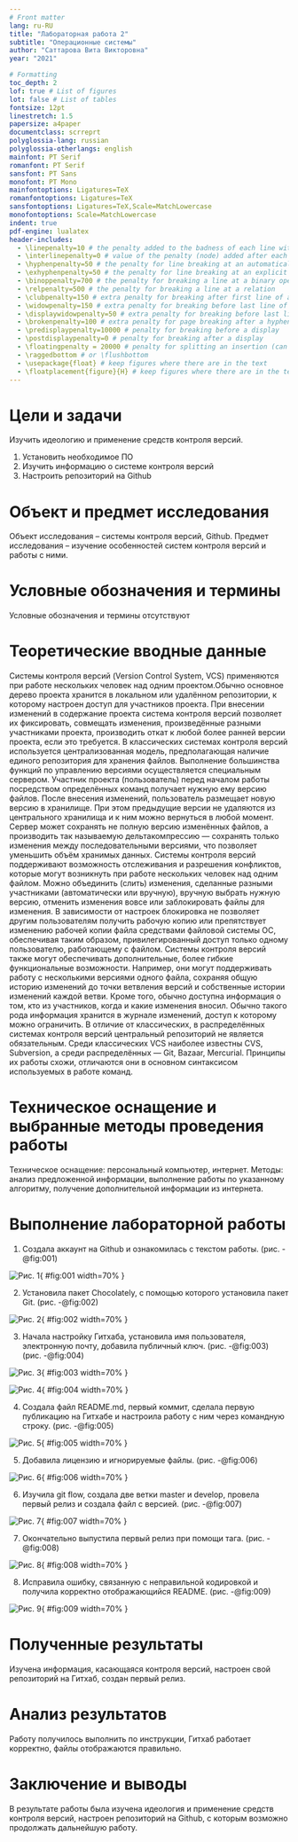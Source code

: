 ```yaml
---
# Front matter
lang: ru-RU
title: "Лабораторная работа 2"
subtitle: "Операционные системы"
author: "Саттарова Вита Викторовна"
year: "2021"

# Formatting
toc_depth: 2
lof: true # List of figures
lot: false # List of tables
fontsize: 12pt
linestretch: 1.5
papersize: a4paper
documentclass: scrreprt
polyglossia-lang: russian
polyglossia-otherlangs: english
mainfont: PT Serif
romanfont: PT Serif
sansfont: PT Sans
monofont: PT Mono
mainfontoptions: Ligatures=TeX
romanfontoptions: Ligatures=TeX
sansfontoptions: Ligatures=TeX,Scale=MatchLowercase
monofontoptions: Scale=MatchLowercase
indent: true
pdf-engine: lualatex
header-includes:
  - \linepenalty=10 # the penalty added to the badness of each line within a paragraph (no associated penalty node) Increasing the value makes tex try to have fewer lines in the paragraph.
  - \interlinepenalty=0 # value of the penalty (node) added after each line of a paragraph.
  - \hyphenpenalty=50 # the penalty for line breaking at an automatically inserted hyphen
  - \exhyphenpenalty=50 # the penalty for line breaking at an explicit hyphen
  - \binoppenalty=700 # the penalty for breaking a line at a binary operator
  - \relpenalty=500 # the penalty for breaking a line at a relation
  - \clubpenalty=150 # extra penalty for breaking after first line of a paragraph
  - \widowpenalty=150 # extra penalty for breaking before last line of a paragraph
  - \displaywidowpenalty=50 # extra penalty for breaking before last line before a display math
  - \brokenpenalty=100 # extra penalty for page breaking after a hyphenated line
  - \predisplaypenalty=10000 # penalty for breaking before a display
  - \postdisplaypenalty=0 # penalty for breaking after a display
  - \floatingpenalty = 20000 # penalty for splitting an insertion (can only be split footnote in standard LaTeX)
  - \raggedbottom # or \flushbottom
  - \usepackage{float} # keep figures where there are in the text
  - \floatplacement{figure}{H} # keep figures where there are in the text
---
```


# Цели и задачи

Изучить идеологию и применение средств контроля версий. 

1.	Установить необходимое ПО
2.	Изучить информацию о системе контроля версий
3.	Настроить репозиторий на Github

# Объект и предмет исследования

Объект исследования – системы контроля версий, Github.
Предмет исследования – изучение особенностей систем контроля версий и работы с ними. 

# Условные обозначения и термины

Условные обозначения и термины отсутствуют

# Теоретические вводные данные

Системы контроля версий (Version Control System, VCS) применяются при работе нескольких человек над одним проектом.Обычно основное дерево проекта хранится в локальном или удалённом репозитории, к которому настроен доступ для участников проекта. При внесении изменений в содержание проекта система контроля версий позволяет их фиксировать, совмещать изменения, произведённые разными участниками проекта, производить откат к любой более ранней версии проекта, если это требуется. 
В классических системах контроля версий используется централизованная модель, предполагающая наличие единого репозитория для хранения файлов. Выполнение большинства функций по управлению версиями осуществляется специальным сервером. Участник проекта (пользователь) перед началом работы посредством определённых команд получает нужную ему версию файлов. После внесения изменений, пользователь размещает новую версию в хранилище. При этом предыдущие версии не удаляются из центрального хранилища и к ним можно вернуться в любой момент. Сервер может сохранять не полную версию изменённых файлов, а производить так называемую дельтакомпрессию — сохранять только изменения между последовательными версиями, что позволяет уменьшить объём хранимых данных. Системы контроля версий поддерживают возможность отслеживания и разрешения конфликтов, которые могут возникнуть при работе нескольких человек над одним файлом. Можно объединить (слить) изменения, сделанные разными участниками (автоматически или вручную), вручную выбрать нужную версию, отменить изменения вовсе или заблокировать файлы для изменения. В зависимости от настроек блокировка не позволяет другим пользователям получить рабочую копию или препятствует изменению рабочей копии файла средствами файловой системы ОС, обеспечивая таким образом, привилегированный доступ только одному пользователю, работающему с файлом. Системы контроля версий также могут обеспечивать дополнительные, более гибкие функциональные возможности. Например, они могут поддерживать работу с несколькими версиями одного файла, сохраняя общую историю изменений до точки ветвления версий и собственные истории изменений каждой ветви. Кроме того, обычно доступна информация о том, кто из участников, когда и какие изменения вносил. Обычно такого рода информация хранится в журнале изменений, доступ к которому можно ограничить. В отличие от классических, в распределённых системах контроля версий центральный репозиторий не является обязательным. Среди классических VCS наиболее известны CVS, Subversion, а среди распределённых — Git, Bazaar, Mercurial. Принципы их работы схожи, отличаются они в основном синтаксисом используемых в работе команд.

# Техническое оснащение и выбранные методы проведения работы

Техническое оснащение: персональный компьютер, интернет.
Методы: анализ предложенной информации, выполнение работы по указанному алгоритму, получение дополнительной информации из интернета.

# Выполнение лабораторной работы

1.	Создала аккаунт на Github и ознакомилась с текстом работы. (рис. -@fig:001) 

![Рис. 1](image/image1.jpg){ #fig:001 width=70% }

2.	Установила пакет Chocolately, с помощью которого установила пакет Git. (рис. -@fig:002)

![Рис. 2](image/image2.jpg){ #fig:002 width=70% }

3.	Начала настройку Гитхаба, установила имя пользователя, электронную почту, добавила публичный ключ. (рис. -@fig:003) (рис. -@fig:004)

![Рис. 3](image/image3.jpg){ #fig:003 width=70% }

![Рис. 4](image/image4.jpg){ #fig:004 width=70% }

4.	Создала файл README.md, первый коммит, сделала первую публикацию на Гитхабе и настроила работу с ним через командную строку. (рис. -@fig:005) 

![Рис. 5](image/image5.jpg){ #fig:005 width=70% }

5.	Добавила лицензию и игнорируемые файлы. (рис. -@fig:006)

![Рис. 6](image/image6.jpg){ #fig:006 width=70% }

6.	Изучила git flow, создала две ветки master и develop, провела первый релиз и создала файл с версией. (рис. -@fig:007)

![Рис. 7](image/image7.jpg){ #fig:007 width=70% }

7.	Окончательно выпустила первый релиз при помощи тага. (рис. -@fig:008)

![Рис. 8](image/image8.jpg){ #fig:008 width=70% }

8.	Исправила ошибку, связанную с неправильной кодировкой  и получила корректно отображающийся README. (рис. -@fig:009)

![Рис. 9](image/image9.jpg){ #fig:009 width=70% }

# Полученные результаты

Изучена информация, касающаяся контроля версий, настроен свой репозиторий на Гитхаб, создан первый релиз. 

# Анализ результатов

Работу получилось выполнить по инструкции, Гитхаб работает корректно, файлы отображаются правильно.

# Заключение и выводы

В результате работы была изучена идеология и применение средств контроля версий, настроен репозиторий на Github, с которым возможно продолжать дальнейшую работу.
